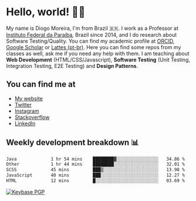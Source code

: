 # Hello, world! 👋🏻

My name is Diogo Moreira, I'm from Brazil 🇧🇷. I work as a Professor at [Instituto Federal da Paraíba](https://ifpb.edu.br), Brazil since 2014, and I do research about Software Testing/Quality. You can find my academic profile at [ORCID](https://orcid.org/0000-0003-1803-6565), [Google Scholar](https://scholar.google.com.br/citations?hl=pt-BR&user=DlSdlvEAAAAJ) or [Lattes (pt-br)](http://buscatextual.cnpq.br/buscatextual/visualizacv.do?id=K4384159A1). Here you can find some repos from my classes as well, ask me if you need any help with them. I am teaching about **Web Development** (HTML/CSS/Javascript), **Software Testing** (Unit Testing, Integration Testing, E2E Testing) and **Design Patterns**.

## You can find me at
- [My website](https://diogodmoreira.com)
- [Twitter](https://twitter.com/diogodmoreira)
- [Instagram](https://instagram.com/diogo.dmoreira)
- [Stackoverflow](https://stackoverflow.com/users/1541533/diogo-moreira)
- [LinkedIn](https://linkedin.com/in/diogodmoreira)

## Weekly development breakdown 📊

<!--START_SECTION:waka-->

```txt
Java             1 hr 54 mins    ████████▓░░░░░░░░░░░░░░░░   34.86 %
Other            1 hr 44 mins    ████████░░░░░░░░░░░░░░░░░   32.01 %
SCSS             45 mins         ███▒░░░░░░░░░░░░░░░░░░░░░   13.98 %
JavaScript       40 mins         ███░░░░░░░░░░░░░░░░░░░░░░   12.27 %
HTML             12 mins         █░░░░░░░░░░░░░░░░░░░░░░░░   03.69 %
```

<!--END_SECTION:waka-->

[![Keybase PGP](https://img.shields.io/keybase/pgp/diogomoreira?style=flat-square)](https://keybase.io/diogomoreira)

